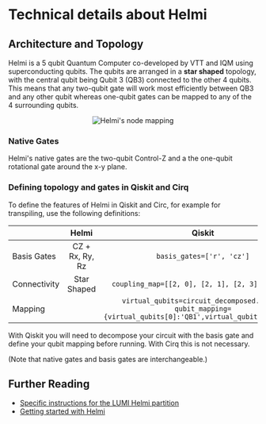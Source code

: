 # Technical details about Helmi

## Architecture and Topology

Helmi is a 5 qubit Quantum Computer co-developed by VTT and IQM using superconducting qubits. The qubits are arranged in a **star shaped** topology, with the central qubit being Qubit 3 (QB3) connected to the other 4 qubits. This means that any two-qubit gate will work most efficiently between QB3 and any other qubit whereas one-qubit gates can be mapped to any of the 4 surrounding qubits. 

<p align="center">
    <img src="../../../img/helmi_mapping.png" alt="Helmi's node mapping">
</p>

### Native Gates

Helmi's native gates are the two-qubit Control-Z and a the one-qubit rotational gate around the x-y plane. 

### Defining topology and gates in Qiskit and Cirq

To define the features of Helmi in Qiskit and Circ, for example for transpiling, use the following definitions:


|              |      Helmi      |                                                   Qiskit                                                   |                                 Cirq                                 |
|--------------|:---------------:|:----------------------------------------------------------------------------------------------------------:|:--------------------------------------------------------------------:|
| Basis Gates  | CZ + Rx, Ry, Rz |                                          `basis_gates=['r', 'cz']`                                         |   `NATIVE_GATES=ops.PhasedXPowGate, ops.XPowGate, ops.YPowGate, ops.CZPowGate()`  |
| Connectivity | Star Shaped     |                                     `coupling_map=[[2, 0], [2, 1], [2, 3], [2, 4]]`                                     |                  `CONNECTIVITY=({1, 3}, {2, 3}, {4, 3}, {5, 3})`                  |
| Mapping      |                 | `virtual_qubits=circuit_decomposed.qubits`<br>`qubit_mapping={virtual_qubits[0]:'QB1',virtual_qubits[1]:'QB3'}` | Dictionary `qubit_mapping={'NamedQubit1':'QB1','NamedQubit2':'QB3'}` |


With Qiskit you will need to decompose your circuit with the basis gate and define your qubit mapping before running. With Cirq this is not necessary. 


(Note that native gates and basis gates are interchangeable.)


## Further Reading

* [Specific instructions for the LUMI Helmi partition](../helmi_accounts/)
* [Getting started with Helmi](../helmi_quick/)



